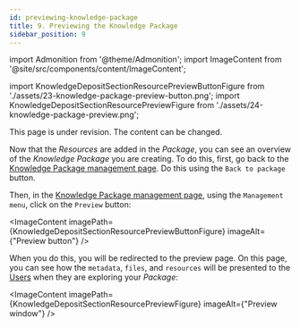 ```yaml
---
id: previewing-knowledge-package
title: 9. Previewing the Knowledge Package
sidebar_position: 9
---
```


import Admonition from '@theme/Admonition';
import ImageContent from '@site/src/components/content/ImageContent';

import KnowledgeDepositSectionResourcePreviewButtonFigure from './assets/23-knowledge-package-preview-button.png';
import KnowledgeDepositSectionResourcePreviewFigure from './assets/24-knowledge-package-preview.png';

<Admonition type="caution" icon="🚧" title="Page under revision">
    <p>This page is under revision. The content can be changed.</p>
</Admonition>

Now that the *Resources* are added in the *Package*, you can see an overview of the *Knowledge Package* you are creating. To do this, first, go back to the [Knowledge Package management page](2_deposit-interface.md). Do this using the `Back to package` button.

Then, in the [Knowledge Package management page](2_deposit-interface.md), using the `Management menu`, click on the `Preview` button:

<ImageContent
    imagePath={KnowledgeDepositSectionResourcePreviewButtonFigure}
    imageAlt={"Preview button"}
/>

When you do this, you will be redirected to the preview page. On this page, you can see how the `metadata`, `files`, and `resources` will be presented to the [Users](../../../concepts/user-roles.md#knowledge-user) when they are exploring your *Package*:

<ImageContent
    imagePath={KnowledgeDepositSectionResourcePreviewFigure}
    imageAlt={"Preview window"}
/>
